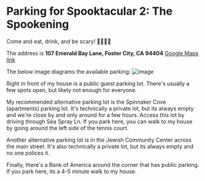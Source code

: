 # Parking for Spooktacular 2: The Spookening

Come and eat, drink, and be scary! 🎃👻🦇💀

The address is **107 Emerald Bay Lane, Foster City, CA 94404** [Google Maps link](https://goo.gl/maps/dTeWy4KNcoDVCN728)

The below image diagrams the available parking:
![image](https://user-images.githubusercontent.com/6879774/198841185-2c8e429e-9448-4077-b8ae-14077b52849e.png)

Right in front of my house is a public guest parking lot. There's usually a few spots open, but likely not enough for everyone.

My recommended alternative parking lot is the Spinnaker Cove (apartments) parking lot.
It's technically a private lot, but its always empty and we're close by and only around for a few hours.
Access this lot by driving through Sea Spray Ln. 
If you park here, you can walk to my house by going around the left side of the tennis court.

Another alternative parking lot is in the Jewish Community Center across the main street.
It's also technically a private lot, but its always empty and no one polices it.

Finally, there's a Bank of America around the corner that has public parking.
If you park here, its a 4-5 minute walk to my house.

